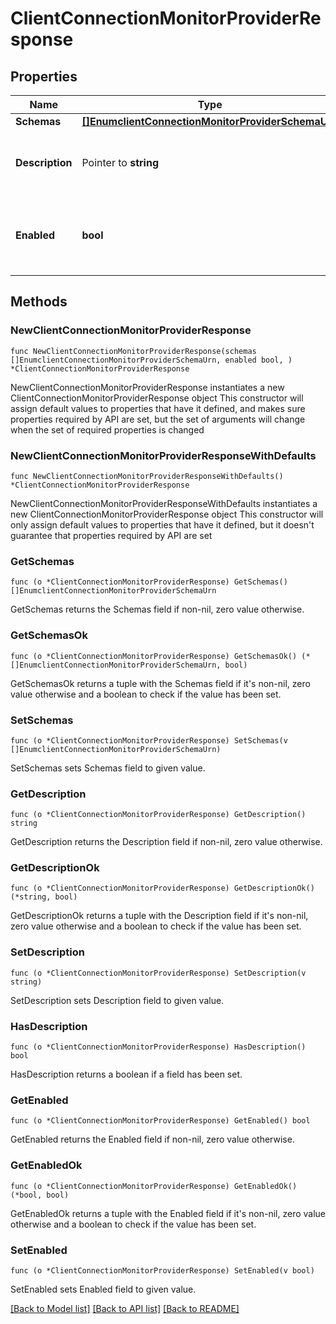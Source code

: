 # ClientConnectionMonitorProviderResponse

## Properties

Name | Type | Description | Notes
------------ | ------------- | ------------- | -------------
**Schemas** | [**[]EnumclientConnectionMonitorProviderSchemaUrn**](EnumclientConnectionMonitorProviderSchemaUrn.md) |  | 
**Description** | Pointer to **string** | A description for this Monitor Provider | [optional] 
**Enabled** | **bool** | Indicates whether the Monitor Provider is enabled for use. | 

## Methods

### NewClientConnectionMonitorProviderResponse

`func NewClientConnectionMonitorProviderResponse(schemas []EnumclientConnectionMonitorProviderSchemaUrn, enabled bool, ) *ClientConnectionMonitorProviderResponse`

NewClientConnectionMonitorProviderResponse instantiates a new ClientConnectionMonitorProviderResponse object
This constructor will assign default values to properties that have it defined,
and makes sure properties required by API are set, but the set of arguments
will change when the set of required properties is changed

### NewClientConnectionMonitorProviderResponseWithDefaults

`func NewClientConnectionMonitorProviderResponseWithDefaults() *ClientConnectionMonitorProviderResponse`

NewClientConnectionMonitorProviderResponseWithDefaults instantiates a new ClientConnectionMonitorProviderResponse object
This constructor will only assign default values to properties that have it defined,
but it doesn't guarantee that properties required by API are set

### GetSchemas

`func (o *ClientConnectionMonitorProviderResponse) GetSchemas() []EnumclientConnectionMonitorProviderSchemaUrn`

GetSchemas returns the Schemas field if non-nil, zero value otherwise.

### GetSchemasOk

`func (o *ClientConnectionMonitorProviderResponse) GetSchemasOk() (*[]EnumclientConnectionMonitorProviderSchemaUrn, bool)`

GetSchemasOk returns a tuple with the Schemas field if it's non-nil, zero value otherwise
and a boolean to check if the value has been set.

### SetSchemas

`func (o *ClientConnectionMonitorProviderResponse) SetSchemas(v []EnumclientConnectionMonitorProviderSchemaUrn)`

SetSchemas sets Schemas field to given value.


### GetDescription

`func (o *ClientConnectionMonitorProviderResponse) GetDescription() string`

GetDescription returns the Description field if non-nil, zero value otherwise.

### GetDescriptionOk

`func (o *ClientConnectionMonitorProviderResponse) GetDescriptionOk() (*string, bool)`

GetDescriptionOk returns a tuple with the Description field if it's non-nil, zero value otherwise
and a boolean to check if the value has been set.

### SetDescription

`func (o *ClientConnectionMonitorProviderResponse) SetDescription(v string)`

SetDescription sets Description field to given value.

### HasDescription

`func (o *ClientConnectionMonitorProviderResponse) HasDescription() bool`

HasDescription returns a boolean if a field has been set.

### GetEnabled

`func (o *ClientConnectionMonitorProviderResponse) GetEnabled() bool`

GetEnabled returns the Enabled field if non-nil, zero value otherwise.

### GetEnabledOk

`func (o *ClientConnectionMonitorProviderResponse) GetEnabledOk() (*bool, bool)`

GetEnabledOk returns a tuple with the Enabled field if it's non-nil, zero value otherwise
and a boolean to check if the value has been set.

### SetEnabled

`func (o *ClientConnectionMonitorProviderResponse) SetEnabled(v bool)`

SetEnabled sets Enabled field to given value.



[[Back to Model list]](../README.md#documentation-for-models) [[Back to API list]](../README.md#documentation-for-api-endpoints) [[Back to README]](../README.md)


